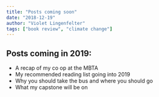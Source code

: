 ```yaml
---
title: "Posts coming soon"
date: "2018-12-19"
author: "Violet Lingenfelter"
tags: ["book review", "climate change"]
---
```

## Posts coming in 2019:
- A recap of my co op at the MBTA
- My recommended reading list going into 2019
- Why you should take the bus and where you should go
- What my capstone will be on
